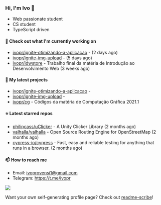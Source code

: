 ### Hi, I'm Ivo 👋

* Web passionate student
* CS student
* TypeScript driven

#### 👷 Check out what I'm currently working on

- [ivopr/ignite-otimizando-a-aplicacao](https://github.com/ivopr/ignite-otimizando-a-aplicacao) -  (2 days ago)
- [ivopr/ignite-img-upload](https://github.com/ivopr/ignite-img-upload) -  (5 days ago)
- [ivopr/idwstore](https://github.com/ivopr/idwstore) - Trabalho final da matéria de Introdução ao Desenvolvimento Web (3 weeks ago)

#### 🌱 My latest projects

- [ivopr/ignite-otimizando-a-aplicacao](https://github.com/ivopr/ignite-otimizando-a-aplicacao) - 
- [ivopr/ignite-img-upload](https://github.com/ivopr/ignite-img-upload) - 
- [ivopr/cg](https://github.com/ivopr/cg) - Códigos da matéria de Computação Gráfica 2021.1

#### ⭐️ Latest starred repos

- [philipcass/uClicker](https://github.com/philipcass/uClicker) - A Unity Clicker Library (2 months ago)
- [valhalla/valhalla](https://github.com/valhalla/valhalla) - Open Source Routing Engine for OpenStreetMap (2 months ago)
- [cypress-io/cypress](https://github.com/cypress-io/cypress) - Fast, easy and reliable testing for anything that runs in a browser. (2 months ago)

#### 📫 How to reach me

- Email: [ivoprovensi1@gmail.com](mailto://ivoprovensi1@gmail.com)
- Telegram: https://t.me/ivopr

![](https://github-readme-stats.vercel.app/api/top-langs/?username=ivopr&layout=compact&theme=react)

Want your own self-generating profile page? Check out [readme-scribe](https://github.com/muesli/readme-scribe)!
